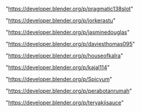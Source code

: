 "https://developer.blender.org/p/pragmatic138slot"

"https://developer.blender.org/p/jorkerastu"

"https://developer.blender.org/p/jasminedouglas"

"https://developer.blender.org/p/daviesthomas095"

"https://developer.blender.org/p/houseofkalra"

"https://developer.blender.org/p/kajal114"

"https://developer.blender.org/p/Spicyum"

"https://developer.blender.org/p/perabotanrumah"

"https://developer.blender.org/p/teryakiisauce"

 
